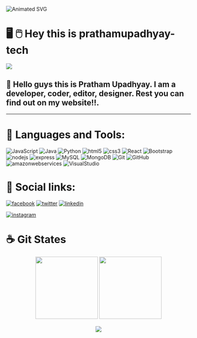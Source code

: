 
   
  
  ![Animated SVG](https://raw.githubusercontent.com/rodrigograca31/rodrigograca31/master/matrix.svg)
  
  # :desktop_computer: :computer_mouse: Hey this is **prathamupadhyay-tech**

  [![](https://visitcount.itsvg.in/api?id=prathamupadhyay-tech&label=Profile%20Views&icon=5&pretty=true)](https://visitcount.itsvg.in) 
  
  ## :rocket: Hello guys this is Pratham Upadhyay. I am a developer, coder, editor, designer. Rest you can find out on my website!!.

  ------

  # 🔭 **Languages and Tools:**

  ![JavaScript](https://img.shields.io/badge/JavaScript-00C6CF.svg?style=for-the-badge&logo=javascript&logoColor=white)  	![Java](https://img.shields.io/badge/Java-00C896.svg?style=for-the-badge&logo=java&logoColor=white)  	![Python](https://img.shields.io/badge/Python-A16574.svg?style=for-the-badge&logo=python&logoColor=white)  	![html5](https://img.shields.io/badge/html5-F9F871.svg?style=for-the-badge&logo=html5&logoColor=white)  	![css3](https://img.shields.io/badge/css3-F9F871.svg?style=for-the-badge&logo=css3&logoColor=white)  	![React](https://img.shields.io/badge/React-DE8774.svg?style=for-the-badge&logo=react&logoColor=white)  	![Bootstrap](https://img.shields.io/badge/Bootstrap-8AACAB.svg?style=for-the-badge&logo=bootstrap&logoColor=white)  	![nodejs](https://img.shields.io/badge/nodejs-00C896.svg?style=for-the-badge&logo=nodejs&logoColor=white)  	![express](https://img.shields.io/badge/express-00C896.svg?style=for-the-badge&logo=express&logoColor=white)  	![MySQL](https://img.shields.io/badge/MySQL-F9F871.svg?style=for-the-badge&logo=mysql&logoColor=white)  	![MongoDB](https://img.shields.io/badge/MongoDB-00C896.svg?style=for-the-badge&logo=mongodb&logoColor=white)  	![Git](https://img.shields.io/badge/Git-00C6CF.svg?style=for-the-badge&logo=git&logoColor=white)  	![GitHub](https://img.shields.io/badge/GitHub-FFB969.svg?style=for-the-badge&logo=github&logoColor=white)  	![amazonwebservices](https://img.shields.io/badge/amazonwebservices-F9F871.svg?style=for-the-badge&logo=amazonwebservices&logoColor=white)  	![VisualStudio](https://img.shields.io/badge/VisualStudio-8685EF.svg?style=for-the-badge&logo=visualstudio&logoColor=white)  

  # 💬 **Social links:**

  [![facebook](https://img.shields.io/badge/facebook-%231877F2.svg?logo=facebook&logoColor=white)](https://www.facebook.com/prathamupadhyay22)
[![twitter](https://img.shields.io/badge/twitter-%231877F2.svg?logo=twitter&logoColor=white)](https://twitter.com/Pratham_2100)
[![linkedin](https://img.shields.io/badge/linkedin-%231877F2.svg?logo=linkedin&logoColor=white)](https://www.linkedin.com/in/pratham-upadhyay-8a9139209/)

[![instagram](https://img.shields.io/badge/instagram-%231877F2.svg?logo=instagram&logoColor=white)](https://www.instagram.com/pratham_upadhyay_00/)
  
  # :coffee: **Git States**

 <div align="center">
 <img height="170em" src="https://github-readme-stats.vercel.app/api?username=prathamupadhyay-tech&theme=chartreuse-dark&hide_border=false&include_all_commits=true&count_private=true">
 <img height="170em" src="https://github-readme-streak-stats.herokuapp.com/?user=prathamupadhyay-tech&theme=chartreuse-dark&hide_border=false">
 </div>
 <br/>
 <div align="center">
 <img src="https://github-readme-stats.vercel.app/api/top-langs/?username=prathamupadhyay-tech&theme=chartreuse-dark&hide_border=false&include_all_commits=true&count_private=true&layout=compact" />
 </div>
   

  

<!--
**prathamupadhyay-tech/prathamupadhyay-tech** is a ✨ _special_ ✨ repository because its `README.md` (this file) appears on your GitHub profile.

Here are some ideas to get you started:

- 🔭 I’m currently working on ...
- 🌱 I’m currently learning ...
- 👯 I’m looking to collaborate on ...
- 🤔 I’m looking for help with ...
- 💬 Ask me about ...
- 📫 How to reach me: ...
- 😄 Pronouns: ...
- ⚡ Fun fact: ...
-->
